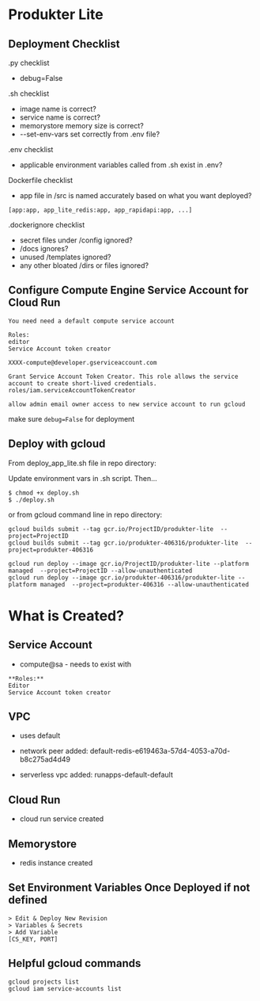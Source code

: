 # Produkter Lite

## Deployment Checklist

.py checklist

* debug=False

.sh checklist

* image name is correct?
* service name is correct?
* memorystore memory size is correct?
* --set-env-vars set correctly from .env file?

.env checklist

* applicable environment variables called from .sh exist in .env?

Dockerfile checklist

* app file in /src is named accurately based on what you want deployed?

```[app:app, app_lite_redis:app, app_rapidapi:app, ...]```

.dockerignore checklist

* secret files under /config ignored?
* /docs ignores?
* unused /templates ignored?
* any other bloated /dirs or files ignored?

## Configure Compute Engine Service Account for Cloud Run
```
You need need a default compute service account 

Roles:
editor 
Service Account token creator

XXXX-compute@developer.gserviceaccount.com

Grant Service Account Token Creator. This role allows the service account to create short-lived credentials.
roles/iam.serviceAccountTokenCreator

allow admin email owner access to new service account to run gcloud
```

make sure `debug=False` for deployment

## Deploy with gcloud

From deploy_app_lite.sh file in repo directory:

Update environment vars in .sh script. Then...

```
$ chmod +x deploy.sh
$ ./deploy.sh
```

or from gcloud command line in repo directory:

```
gcloud builds submit --tag gcr.io/ProjectID/produkter-lite  --project=ProjectID
gcloud builds submit --tag gcr.io/produkter-406316/produkter-lite  --project=produkter-406316

gcloud run deploy --image gcr.io/ProjectID/produkter-lite --platform managed  --project=ProjectID --allow-unauthenticated
gcloud run deploy --image gcr.io/produkter-406316/produkter-lite --platform managed  --project=produkter-406316 --allow-unauthenticated
```

# What is Created?

## Service Account

* compute@sa - needs to exist with
```
**Roles:**
Editor 
Service Account token creator

```

## VPC

* uses default

* network peer added: default-redis-e619463a-57d4-4053-a70d-b8c275ad4d49

* serverless vpc added: runapps-default-default

## Cloud Run

* cloud run service created

## Memorystore

* redis instance created


## Set Environment Variables Once Deployed if not defined
```
> Edit & Deploy New Revision
> Variables & Secrets
> Add Variable
[CS_KEY, PORT]
```

## Helpful gcloud commands

```
gcloud projects list
gcloud iam service-accounts list

```